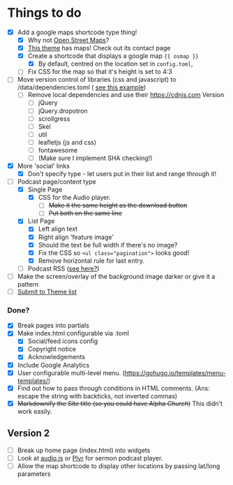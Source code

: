 # Things to do
- [x] Add a google maps shortcode type thing!
  - [x] Why not [Open Street Maps](https://leafletjs.com/examples/quick-start/)?
  - [x] [This theme](https://github.com/devcows/hugo-universal-theme) has maps! Check out its contact page
  - [x] Create a shortcode that displays a google map `{{ osmap }}`
    * [x] By default, centred on the location set in `config.toml`,
  - [ ] Fix CSS for the map so that it's height is set to 4:3
- [ ] Move version control of libraries (css and javascript) to /data/dependencies.toml ( [see this example](https://github.com/gcushen/hugo-academic/blob/master/data/sri.toml))
  - [ ] Remove local dependencies and use their https://cdnjs.com Version
    - [ ] jQuery
    - [ ] jQuery.dropotron
    - [ ] scrollgress
    - [ ] Skel
    - [ ] util
    - [ ] leafletjs (js and css)
    - [ ] fontawesome
    - [ ] (Make sure I implement SHA checking!)
- [x] More 'social' links
  - [x] Don't specify type - let users put in their list and range through it!
- [ ] Podcast page/content type
    - [x] Single Page
      - [x] CSS for the Audio player.
        - [ ] ~~Make it the same height as the download button~~
        - [ ] ~~Put both on the same line~~
    - [x] List Page
      - [x] Left align text
      - [x] Right align 'feature image'
      - [x] Should the text be full width if there's no image?
      - [x] Fix the CSS so `<ul class="pagination">` looks good!
      - [x] Remove horizontal rule for last entry.
  - [ ] Podcast RSS ([see here?](https://discourse.gohugo.io/t/need-to-create-a-podcast-friendly-rss-feed/1727/12))
- [ ] Make the screen/overlay of the background image darker or give it a pattern
- [ ] [Submit to Theme list](https://github.com/gohugoio/hugoThemes/blob/master/README.md)

### Done?
- [x] Break pages into partials
- [x] Make index.html configurable via .toml
  - [x] Social/feed icons config
  - [x] Copyright notice
  - [x] Acknowledgements
- [x] Include Google Analytics
- [x] User configurable multi-level menu. (https://gohugo.io/templates/menu-templates/)
- [x] Find out how to pass through conditions in HTML comments. (Ans: escape the string with backticks, not inverted commas)
- [x] ~~Markdownify the Site title (so you could have Alpha *Church*)~~ This didn't work easily.

## Version 2
- [ ] Break up home page (index.html) into widgets
- [ ] Look at [audio.js](https://kolber.github.io/audiojs/) or [Plyr](https://plyr.io/) for sermon podcast player.
- [ ] Allow the map shortcode to display other locations by passing lat/long parameters
